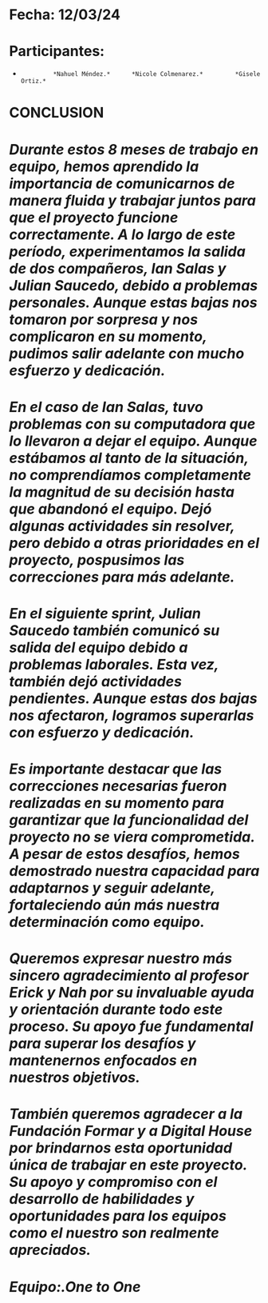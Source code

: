

#                                                                                 Fecha: 12/03/24
#                                    Participantes:


*              *Nahuel Méndez.*      *Nicole Colmenarez.*         *Gisele Ortiz.*

                 

 #                                     CONCLUSION

# *Durante estos 8 meses de trabajo en equipo, hemos aprendido la importancia de comunicarnos de manera fluida y trabajar juntos para que el proyecto funcione correctamente. A lo largo de este período, experimentamos la salida de dos compañeros, Ian Salas y Julian Saucedo, debido a problemas personales. Aunque estas bajas nos tomaron por sorpresa y nos complicaron en su momento, pudimos salir adelante con mucho esfuerzo y dedicación.*

# *En el caso de Ian Salas, tuvo problemas con su computadora que lo llevaron a dejar el equipo. Aunque estábamos al tanto de la situación, no comprendíamos completamente la magnitud de su decisión hasta que abandonó el equipo. Dejó algunas actividades sin resolver, pero debido a otras prioridades en el proyecto, pospusimos las correcciones para más adelante.*

# *En el siguiente sprint, Julian Saucedo también comunicó su salida del equipo debido a problemas laborales. Esta vez, también dejó actividades pendientes. Aunque estas dos bajas nos afectaron, logramos superarlas con esfuerzo y dedicación.*

# *Es importante destacar que las correcciones necesarias fueron realizadas en su momento para garantizar que la funcionalidad del proyecto no se viera comprometida. A pesar de estos desafíos, hemos demostrado nuestra capacidad para adaptarnos y seguir adelante, fortaleciendo aún más nuestra determinación como equipo.*

# *Queremos expresar nuestro más sincero agradecimiento al profesor Erick y Nah por su invaluable ayuda y orientación durante todo este proceso. Su apoyo fue fundamental para superar los desafíos y mantenernos enfocados en nuestros objetivos.*

# *También queremos agradecer a la Fundación Formar y a Digital House por brindarnos esta oportunidad única de trabajar en este proyecto. Su apoyo y compromiso con el desarrollo de habilidades y oportunidades para los equipos como el nuestro son realmente apreciados.*

 # *Equipo:.One to One*







